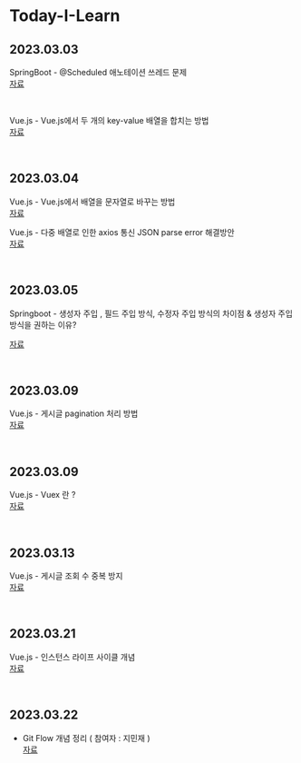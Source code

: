 # Today-I-Learn

## 2023.03.03

SpringBoot - @Scheduled 애노테이션 쓰레드 문제 <br>
[자료](https://github.com/alswo471/Today-I-Learn/tree/master/SpringBoot/%40Scheduled%20%EC%95%A0%EB%85%B8%ED%85%8C%EC%9D%B4%EC%85%98%20%EC%93%B0%EB%A0%88%EB%93%9C%20%EB%AC%B8%EC%A0%9C)

<br>

Vue.js - Vue.js에서 두 개의 key-value 배열을 합치는 방법 <br>
[자료](https://github.com/alswo471/Today-I-Learn/tree/master/Vue.js/Vue.js%EC%97%90%EC%84%9C%20%EB%91%90%20%EA%B0%9C%EC%9D%98%20key-value%20%EB%B0%B0%EC%97%B4%EC%9D%84%20%ED%95%A9%EC%B9%98%EB%8A%94%20%EB%B0%A9%EB%B2%95)

<br>

## 2023.03.04

Vue.js - Vue.js에서 배열을 문자열로 바꾸는 방법 <br>
[자료](https://github.com/alswo471/Today-I-Learn/tree/master/Vue.js/Vue.js%EC%97%90%EC%84%9C%20%EB%B0%B0%EC%97%B4%EC%9D%84%20%EB%AC%B8%EC%9E%90%EC%97%B4%EB%A1%9C%20%EB%B0%94%EA%BE%B8%EB%8A%94%20%EB%B0%A9%EB%B2%95)

Vue.js - 다중 배열로 인한 axios 통신 JSON parse error 해결방안 <br>
[자료](https://github.com/alswo471/Today-I-Learn/tree/master/Vue.js/%EB%8B%A4%EC%A4%91%EB%B0%B0%EC%97%B4%EB%A1%9C%20%EC%9D%B8%ED%95%9C%20axios%20%ED%86%B5%EC%8B%A0%20JSON%20parse%20error%20%ED%95%B4%EA%B2%B0%EB%B0%A9%EC%95%88)

<br>

## 2023.03.05

Springboot - 생성자 주입 , 필드 주입 방식, 수정자 주입 방식의 차이점 & 생성자 주입 방식을 권하는 이유?

[자료](https://github.com/alswo471/Today-I-Learn/tree/master/SpringBoot/Springboot%20-%20%EC%83%9D%EC%84%B1%EC%9E%90%20%EC%A3%BC%EC%9E%85%20%2C%20%ED%95%84%EB%93%9C%20%EC%A3%BC%EC%9E%85%20%EB%B0%A9%EC%8B%9D%2C%20%EC%88%98%EC%A0%95%EC%9E%90%20%EC%A3%BC%EC%9E%85%20%EB%B0%A9%EC%8B%9D%EC%9D%98%20%EC%B0%A8%EC%9D%B4%EC%A0%90%20%26%20%EC%83%9D%EC%84%B1%EC%9E%90%20%EC%A3%BC%EC%9E%85%20%EB%B0%A9%EC%8B%9D%EC%9D%84%20%EA%B6%8C%ED%95%98%EB%8A%94%20%EC%9D%B4%EC%9C%A0)

<br>

## 2023.03.09

Vue.js - 게시글 pagination 처리 방법 <br>
[자료](https://github.com/alswo471/Today-I-Learn/tree/master/Vue.js/%EA%B2%8C%EC%8B%9C%EA%B8%80%20pagination%20%EC%B2%98%EB%A6%AC%20%EB%B0%A9%EB%B2%95)

<br>

## 2023.03.09

Vue.js - Vuex 란 ? <br>
[자료](https://github.com/alswo471/Today-I-Learn/tree/master/Vue.js/Vuex%20%EA%B0%9C%EB%85%90)

<br>

## 2023.03.13

Vue.js - 게시글 조회 수 중복 방지 <br>
[자료](https://github.com/alswo471/Today-I-Learn/tree/master/Vue.js/%EA%B2%8C%EC%8B%9C%EA%B8%80%20%EC%A1%B0%ED%9A%8C%20%EC%88%98%20%EC%A4%91%EB%B3%B5%20%EB%B0%A9%EC%A7%80)

<br>

## 2023.03.21

Vue.js - 인스턴스 라이프 사이클 개념 <br>
[자료](https://github.com/alswo471/Today-I-Learn/tree/master/Vue.js/%EC%9D%B8%EC%8A%A4%ED%84%B4%EC%8A%A4%20%EB%9D%BC%EC%9D%B4%ED%94%84%20%EC%82%AC%EC%9D%B4%ED%81%B4%20%EA%B0%9C%EB%85%90)

<br>

## 2023.03.22

- Git Flow 개념 정리 ( 참여자 : 지민재 ) <br>
  [자료](https://github.com/alswo471/Today-I-Learn/tree/master/Git)
